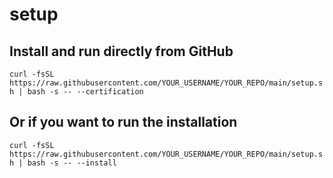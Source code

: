 # setup
## Install and run directly from GitHub
```curl -fsSL https://raw.githubusercontent.com/YOUR_USERNAME/YOUR_REPO/main/setup.sh | bash -s -- --certification```

## Or if you want to run the installation
```curl -fsSL https://raw.githubusercontent.com/YOUR_USERNAME/YOUR_REPO/main/setup.sh | bash -s -- --install```
